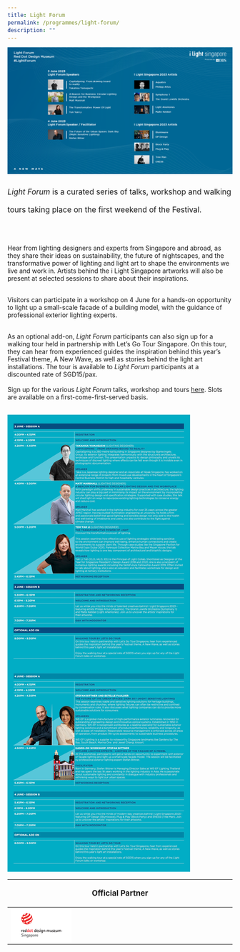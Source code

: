 ```yaml
---
title: Light Forum
permalink: /programmes/light-forum/
description: ""
---
```

<img src="/images/Programmes/landscape%20(new).png">

<p style="font-size:17px; line-height:40px">
<i>Light Forum</i> is a curated series of talks, workshop and walking tours taking place on the first weekend of the Festival.<br><br>
	
Hear from lighting designers and experts from Singapore and abroad, as they share their ideas on sustainability, the future of nightscapes, and the transformative power of lighting and light art to shape the environments we live and work in. Artists behind the i Light Singapore artworks will also be present at selected sessions to share about their inspirations. <br><br>
	
Visitors can participate in a workshop on 4 June for a hands-on opportunity to light up a small-scale facade of a building model, with the guidance of professional exterior lighting experts.<br><br>

As an optional add-on, <i>Light Forum</i> participants can also sign up for a walking tour held in partnership with Let’s Go Tour Singapore. On this tour, they can hear from experienced guides the inspiration behind this year’s Festival theme, A New Wave, as well as stories behind the light art installations. The tour is available to <i>Light Forum</i> participants at a discounted rate of SGD15/pax.
<br><br>
Sign up for the various <i>Light Forum</i> talks, workshop and tours <a target="_blank" href="https://lightforum.eventbrite.sg/">here</a>. Slots are available on a first-come-first-served basis. 
<br><br>

<a href="/files/light%20forum%20programes.pdf"><img src="/images/Programmes/light%20forum%20(web)%201.jpg"></a><br>

<table style="width:100%">
	<thead><tr><th colspan="4"><p style="font-size:17px;line-height:20px">Official Partner</p></th></tr></thead>
	<tbody>
		<tr>
			<td style="width:30%"><a target="_blank" href="https://museum.red-dot.sg/"><img align="left" src="/images/About/Sponsor%20Acknowledgement/red%20dot_resized%20web%20version.png"></a></td><td style="width:70%"></td></tr></tbody></table></p>